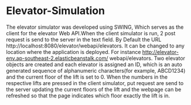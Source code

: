 # Elevator-Simulation

The elevator simulator was developed using SWING, Which serves as the client for the elevator Web API.When the client simulator is run, 2 post request is send to the server in the text field. By Default the URL http://localhost:8080/elevator/webapi/elevators. It can be changed to any location where the application is deployed. For instance http://elevator-env.ap-southeast-2.elasticbeanstalk.com/ webapi/elevators. Two elevator objects are created and each elevator is assigned an ID, which is an auto generated sequence of alphanumeric characters(for example, ABCD1234) and the current floor of the lift is set to 0. When the numbers in the respective lifts are pressed in the client simulator, put request are send to the server updating the current floors of the lift and the webpage can be refreshed so that the page indicates which floor exactly the lift is in.
